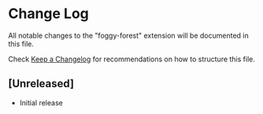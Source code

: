 # Change Log

All notable changes to the "foggy-forest" extension will be documented in this file.

Check [Keep a Changelog](http://keepachangelog.com/) for recommendations on how to structure this file.

## [Unreleased]

- Initial release
